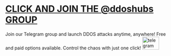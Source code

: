# <a href="https://t.me/ddoshubs" target="_blank">CLICK AND JOIN THE @ddoshubs GROUP </a>
Join our Telegram group and launch DDOS attacks anytime, anywhere! Free and paid options available. Control the chaos with just one click!
  <a href="https://t.me/realbotnet" target="_blank">
    <img src="https://raw.githubusercontent.com/maurodesouza/profile-readme-generator/master/src/assets/icons/social/telegram/default.svg" width="52" height="40" alt="telegram logo"  />
  </a>

